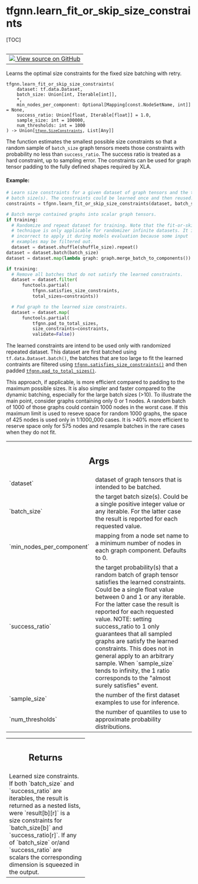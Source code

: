 # tfgnn.learn_fit_or_skip_size_constraints

[TOC]

<!-- Insert buttons and diff -->

<table class="tfo-notebook-buttons tfo-api nocontent" align="left">
<td>
  <a target="_blank" href="https://github.com/tensorflow/gnn/tree/master/tensorflow_gnn/graph/batching_utils.py#L257-L621">
    <img src="https://www.tensorflow.org/images/GitHub-Mark-32px.png" />
    View source on GitHub
  </a>
</td>
</table>

Learns the optimal size constraints for the fixed size batching with retry.

<pre class="devsite-click-to-copy prettyprint lang-py tfo-signature-link">
<code>tfgnn.learn_fit_or_skip_size_constraints(
    dataset: tf.data.Dataset,
    batch_size: Union[int, Iterable[int]],
    *,
    min_nodes_per_component: Optional[Mapping[const.NodeSetName, int]] = None,
    success_ratio: Union[float, Iterable[float]] = 1.0,
    sample_size: int = 100000,
    num_thresholds: int = 1000
) -> Union[<a href="../tfgnn/SizeConstraints.md"><code>tfgnn.SizeConstraints</code></a>, List[Any]]
</code></pre>



<!-- Placeholder for "Used in" -->

The function estimates the smallest possible size constraints so that a random
sample of `batch_size` graph tensors meets those constraints with probability
no less than `success_ratio`. The success ratio is treated as a hard
constraint, up to sampling error. The constraints can be used for graph tensor
padding to the fully defined shapes required by XLA.

#### Example:



```python
# Learn size constraints for a given dataset of graph tensors and the target
# batch size(s). The constraints could be learned once and then reused.
constraints = tfgnn.learn_fit_or_skip_size_constraints(dataset, batch_size)

# Batch merge contained graphs into scalar graph tensors.
if training:
  # Randomize and repeat dataset for training. Note that the fit-or-skip
  # technique is only applicable for randomizer infinite datasets. It is
  # incorrect to apply it during models evaluation because some input
  # examples may be filtered out.
  dataset = dataset.shuffle(shuffle_size).repeat()
dataset = dataset.batch(batch_size)
dataset = dataset.map(lambda graph: graph.merge_batch_to_components())

if training:
  # Remove all batches that do not satisfy the learned constraints.
  dataset = dataset.filter(
      functools.partial(
          tfgnn.satisfies_size_constraints,
          total_sizes=constraints))

  # Pad graph to the learned size constraints.
  dataset = dataset.map(
      functools.partial(
          tfgnn.pad_to_total_sizes,
          size_constraints=constraints,
          validate=False))
```

The learned constraints are intend to be used only with randomized repeated
dataset. This dataset are first batched using `tf.data.Dataset.batch()`, the
batches that are too large to fit the learned contraints are filtered using
<a href="../tfgnn/satisfies_size_constraints.md"><code>tfgnn.satisfies_size_constraints()</code></a> and then padded
<a href="../tfgnn/pad_to_total_sizes.md"><code>tfgnn.pad_to_total_sizes()</code></a>.

This approach, if applicable, is more efficient compared to padding to the
maximum possible sizes. It is also simpler and faster compared to the dynamic
batching, especially for the large batch sizes (>10).  To illustrate the main
point, consider graphs containing only 0 or 1 nodes. A random batch of 1000 of
those graphs could contain 1000 nodes in the worst case. If this maximum limit
is used to reseve space for random 1000 graphs, the space of 425 nodes is used
only in 1:1000_000 cases. It is >40% more efficient to reserve space only for
575 nodes and resample batches in the rare cases when they do not fit.


<!-- Tabular view -->
 <table class="responsive fixed orange">
<colgroup><col width="214px"><col></colgroup>
<tr><th colspan="2"><h2 class="add-link">Args</h2></th></tr>

<tr>
<td>
`dataset`<a id="dataset"></a>
</td>
<td>
dataset of graph tensors that is intended to be batched.
</td>
</tr><tr>
<td>
`batch_size`<a id="batch_size"></a>
</td>
<td>
the target batch size(s). Could be a single positive integer
value or any iterable. For the latter case the result is reported for each
requested value.
</td>
</tr><tr>
<td>
`min_nodes_per_component`<a id="min_nodes_per_component"></a>
</td>
<td>
mapping from a node set name to a minimum number of
nodes in each graph component. Defaults to 0.
</td>
</tr><tr>
<td>
`success_ratio`<a id="success_ratio"></a>
</td>
<td>
the target probability(s) that a random batch of graph tensor
satisfies the learned constraints. Could be a single float value between 0
and 1 or any iterable. For the latter case the result is reported for
each requested value. NOTE: setting success_ratio to 1 only guarantees
that all sampled graphs are satisfy the learned constraints. This does not
in general apply to an arbitrary sample. When `sample_size` tends to
infinity, the 1 ratio corresponds to the "almost surely satisfies" event.
</td>
</tr><tr>
<td>
`sample_size`<a id="sample_size"></a>
</td>
<td>
the number of the first dataset examples to use for inference.
</td>
</tr><tr>
<td>
`num_thresholds`<a id="num_thresholds"></a>
</td>
<td>
the number of quantiles to use to approximate probability
distributions.
</td>
</tr>
</table>

<!-- Tabular view -->
 <table class="responsive fixed orange">
<colgroup><col width="214px"><col></colgroup>
<tr><th colspan="2"><h2 class="add-link">Returns</h2></th></tr>
<tr class="alt">
<td colspan="2">
Learned size constraints. If both `batch_size` and `success_ratio` are
iterables, the result is returned as a nested lists, were `result[b][r]`
is a size constraints for `batch_size[b]` and `success_ratio[r]`. If any of
`batch_size` or/and `success_ratio` are scalars the corresponding dimension
is squeezed in the output.
</td>
</tr>

</table>


